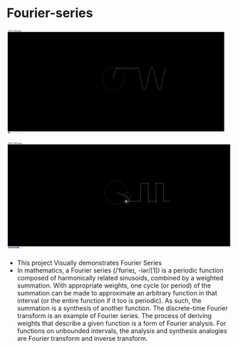 # Fourier-series


![Found](Fourier1.png)

![Finding](Fourier2.png)

<ul>
<li>This project Visually demonstrates Fourier Series
  <li>In mathematics, a Fourier series (/ˈfʊrieɪ, -iər/[1]) 
is a periodic function composed of harmonically related sinusoids, 
combined by a weighted summation. With appropriate weights, 
one cycle (or period) of the summation can be made to approximate 
an arbitrary function in that interval (or the entire function if it too is periodic). 
As such, the summation is a synthesis of another function. 
The discrete-time Fourier transform is an example of Fourier series. 
The process of deriving weights that describe a given function is a form 
of Fourier analysis. For functions on unbounded intervals, the analysis 
and synthesis analogies are Fourier transform and inverse transform.
</ul>


